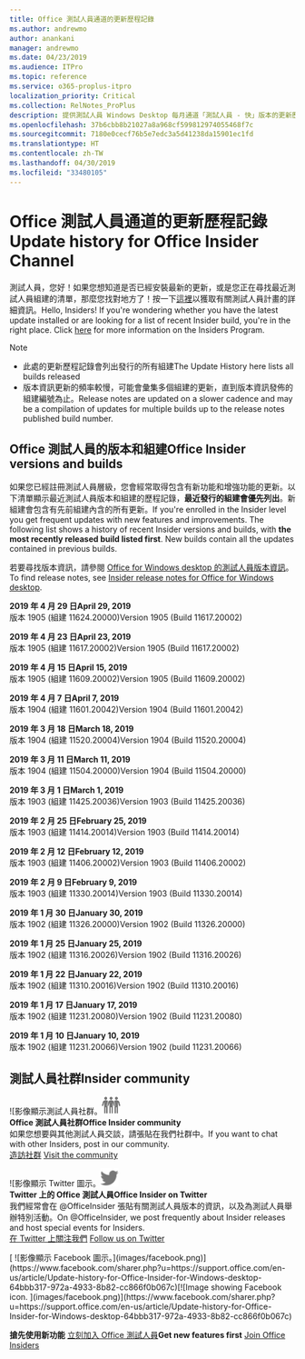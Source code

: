 ```yaml
---
title: Office 測試人員通道的更新歷程記錄
ms.author: andrewmo
author: anankani
manager: andrewmo
ms.date: 04/23/2019
ms.audience: ITPro
ms.topic: reference
ms.service: o365-proplus-itpro
localization_priority: Critical
ms.collection: RelNotes_ProPlus
description: 提供測試人員 Windows Desktop 每月通道「測試人員 - 快」版本的更新歷程記錄
ms.openlocfilehash: 37b6cbb8b21027a8a968cf599812974055468f7c
ms.sourcegitcommit: 7180e0cecf76b5e7edc3a5d41238da15901ec1fd
ms.translationtype: HT
ms.contentlocale: zh-TW
ms.lasthandoff: 04/30/2019
ms.locfileid: "33480105"
---
```

# <a name="update-history-for-office-insider-channel"></a><span data-ttu-id="eea42-103">Office 測試人員通道的更新歷程記錄</span><span class="sxs-lookup"><span data-stu-id="eea42-103">Update history for Office Insider Channel</span></span>

<span data-ttu-id="eea42-p101">測試人員，您好！如果您想知道是否已經安裝最新的更新，或是您正在尋找最近測試人員組建的清單，那麼您找對地方了！按一下[這裡](https://insider.office.com/)以獲取有關測試人員計畫的詳細資訊。</span><span class="sxs-lookup"><span data-stu-id="eea42-p101">Hello, Insiders! If you're wondering whether you have the latest update installed or are looking for a list of recent Insider build, you're in the right place. Click [here](https://insider.office.com/) for more information on the Insiders Program.</span></span>

> [!NOTE]
> - <span data-ttu-id="eea42-107">此處的更新歷程記錄會列出發行的所有組建</span><span class="sxs-lookup"><span data-stu-id="eea42-107">The Update History here lists all builds released</span></span>
> - <span data-ttu-id="eea42-108">版本資訊更新的頻率較慢，可能會彙集多個組建的更新，直到版本資訊發佈的組建編號為止。</span><span class="sxs-lookup"><span data-stu-id="eea42-108">Release notes are updated on a slower cadence and may be a compilation of updates for multiple builds up to the release notes published build number.</span></span>



## <a name="office-insider-versions-and-builds"></a><span data-ttu-id="eea42-109">Office 測試人員的版本和組建</span><span class="sxs-lookup"><span data-stu-id="eea42-109">Office Insider versions and builds</span></span>

<span data-ttu-id="eea42-p102">如果您已經註冊測試人員層級，您會經常取得包含有新功能和增強功能的更新。以下清單顯示最近測試人員版本和組建的歷程記錄，**最近發行的組建會優先列出**。新組建會包含有先前組建內含的所有更新。</span><span class="sxs-lookup"><span data-stu-id="eea42-p102">If you're enrolled in the Insider level you get frequent updates with new features and improvements. The following list shows a history of recent Insider versions and builds, with **the most recently released build listed first**. New builds contain all the updates contained in previous builds.</span></span> 

<span data-ttu-id="eea42-113">若要尋找版本資訊，請參閱 [Office for Windows desktop 的測試人員版本資訊](https://docs.microsoft.com/zh-TW/OfficeUpdates/release-notes-office-insider)。</span><span class="sxs-lookup"><span data-stu-id="eea42-113">To find release notes, see [Insider release notes for Office for Windows desktop](https://docs.microsoft.com/zh-TW/OfficeUpdates/release-notes-office-insider).</span></span>

[//]: # (請勿移除)

<span data-ttu-id="eea42-115">**2019 年 4 月 29 日**</span><span class="sxs-lookup"><span data-stu-id="eea42-115">**April 29, 2019**</span></span><br/>
<span data-ttu-id="eea42-116">版本 1905 (組建 11624.20000)</span><span class="sxs-lookup"><span data-stu-id="eea42-116">Version 1905 (Build 11617.20002)</span></span><br/>

<span data-ttu-id="eea42-117">**2019 年 4 月 23 日**</span><span class="sxs-lookup"><span data-stu-id="eea42-117">**April 23, 2019**</span></span><br/> <span data-ttu-id="eea42-118">版本 1905 (組建 11617.20002)</span><span class="sxs-lookup"><span data-stu-id="eea42-118">Version 1905 (Build 11617.20002)</span></span><br/>

<span data-ttu-id="eea42-119">**2019 年 4 月 15 日**</span><span class="sxs-lookup"><span data-stu-id="eea42-119">**April 15, 2019**</span></span><br/> <span data-ttu-id="eea42-120">版本 1905 (組建 11609.20002)</span><span class="sxs-lookup"><span data-stu-id="eea42-120">Version 1905 (Build 11609.20002)</span></span><br/>

<span data-ttu-id="eea42-121">**2019 年 4 月 7 日**</span><span class="sxs-lookup"><span data-stu-id="eea42-121">**April 7, 2019**</span></span><br/> <span data-ttu-id="eea42-122">版本 1904 (組建 11601.20042)</span><span class="sxs-lookup"><span data-stu-id="eea42-122">Version 1904 (Build 11601.20042)</span></span><br/>

<span data-ttu-id="eea42-123">**2019 年 3 月 18 日**</span><span class="sxs-lookup"><span data-stu-id="eea42-123">**March 18, 2019**</span></span><br/> <span data-ttu-id="eea42-124">版本 1904 (組建 11520.20004)</span><span class="sxs-lookup"><span data-stu-id="eea42-124">Version 1904 (Build 11520.20004)</span></span><br/>

<span data-ttu-id="eea42-125">**2019 年 3 月 11 日**</span><span class="sxs-lookup"><span data-stu-id="eea42-125">**March 11, 2019**</span></span><br/> <span data-ttu-id="eea42-126">版本 1904 (組建 11504.20000)</span><span class="sxs-lookup"><span data-stu-id="eea42-126">Version 1904 (Build 11504.20000)</span></span><br/>

<span data-ttu-id="eea42-127">**2019 年 3 月 1 日**</span><span class="sxs-lookup"><span data-stu-id="eea42-127">**March 1, 2019**</span></span><br/> <span data-ttu-id="eea42-128">版本 1903 (組建 11425.20036)</span><span class="sxs-lookup"><span data-stu-id="eea42-128">Version 1903 (Build 11425.20036)</span></span><br/> 

<span data-ttu-id="eea42-129">**2019 年 2 月 25 日**</span><span class="sxs-lookup"><span data-stu-id="eea42-129">**February 25, 2019**</span></span><br/> <span data-ttu-id="eea42-130">版本 1903 (組建 11414.20014)</span><span class="sxs-lookup"><span data-stu-id="eea42-130">Version 1903 (Build 11414.20014)</span></span><br/> 

<span data-ttu-id="eea42-131">**2019 年 2 月 12 日**</span><span class="sxs-lookup"><span data-stu-id="eea42-131">**February 12, 2019**</span></span><br/> <span data-ttu-id="eea42-132">版本 1903 (組建 11406.20002)</span><span class="sxs-lookup"><span data-stu-id="eea42-132">Version 1903 (Build 11406.20002)</span></span><br/> 

<span data-ttu-id="eea42-133">**2019 年 2 月 9 日**</span><span class="sxs-lookup"><span data-stu-id="eea42-133">**February 9, 2019**</span></span><br/> <span data-ttu-id="eea42-134">版本 1903 (組建 11330.20014)</span><span class="sxs-lookup"><span data-stu-id="eea42-134">Version 1903 (Build 11330.20014)</span></span><br/> 

<span data-ttu-id="eea42-135">**2019 年 1 月 30 日**</span><span class="sxs-lookup"><span data-stu-id="eea42-135">**January 30, 2019**</span></span><br/> <span data-ttu-id="eea42-136">版本 1902 (組建 11326.20000)</span><span class="sxs-lookup"><span data-stu-id="eea42-136">Version 1902 (Build 11326.20000)</span></span><br/> 

<span data-ttu-id="eea42-137">**2019 年 1 月 25 日**</span><span class="sxs-lookup"><span data-stu-id="eea42-137">**January 25, 2019**</span></span><br/> <span data-ttu-id="eea42-138">版本 1902 (組建 11316.20026)</span><span class="sxs-lookup"><span data-stu-id="eea42-138">Version 1902 (Build 11316.20026)</span></span><br/> 

<span data-ttu-id="eea42-139">**2019 年 1 月 22 日**</span><span class="sxs-lookup"><span data-stu-id="eea42-139">**January 22, 2019**</span></span><br/> <span data-ttu-id="eea42-140">版本 1902 (組建 11310.20016)</span><span class="sxs-lookup"><span data-stu-id="eea42-140">Version 1902 (Build 11310.20016)</span></span><br/> 

<span data-ttu-id="eea42-141">**2019 年 1 月 17 日**</span><span class="sxs-lookup"><span data-stu-id="eea42-141">**January 17, 2019**</span></span><br/> <span data-ttu-id="eea42-142">版本 1902 (組建 11231.20080)</span><span class="sxs-lookup"><span data-stu-id="eea42-142">Version 1902 (Build 11231.20080)</span></span><br/>

<span data-ttu-id="eea42-143">**2019 年 1 月 10 日**</span><span class="sxs-lookup"><span data-stu-id="eea42-143">**January 10, 2019**</span></span><br/> <span data-ttu-id="eea42-144">版本 1902 (組建 11231.20066)</span><span class="sxs-lookup"><span data-stu-id="eea42-144">Version 1902 (build 11231.20066)</span></span><br/> 


## <a name="insider-community"></a><span data-ttu-id="eea42-145">測試人員社群</span><span class="sxs-lookup"><span data-stu-id="eea42-145">Insider community</span></span>

<span data-ttu-id="eea42-146">![影像顯示測試人員社群。</span><span class="sxs-lookup"><span data-stu-id="eea42-146">![Image showing insider community.</span></span> ](images/insidercommunity.png) <br/>
<span data-ttu-id="eea42-147">**Office 測試人員社群**</span><span class="sxs-lookup"><span data-stu-id="eea42-147">**Office Insider community**</span></span><br/> <span data-ttu-id="eea42-148">如果您想要與其他測試人員交談，請張貼在我們社群中。</span><span class="sxs-lookup"><span data-stu-id="eea42-148">If you want to chat with other Insiders, post in our community.</span></span><br/><span data-ttu-id="eea42-149"> 
[造訪社群](https://go.microsoft.com/fwlink/?linkid=843493)</span><span class="sxs-lookup"><span data-stu-id="eea42-149"> 
[Visit the community](https://go.microsoft.com/fwlink/?linkid=843493)</span></span><br/> 

<span data-ttu-id="eea42-150">![影像顯示 Twitter 圖示。</span><span class="sxs-lookup"><span data-stu-id="eea42-150">![Image showing twitter icon.</span></span> ](images/twitter.png)<br/>
<span data-ttu-id="eea42-151">**Twitter 上的 Office 測試人員**</span><span class="sxs-lookup"><span data-stu-id="eea42-151">**Office Insider on Twitter**</span></span><br/> <span data-ttu-id="eea42-152">我們經常會在 @OfficeInsider 張貼有關測試人員版本的資訊，以及為測試人員舉辦特別活動。</span><span class="sxs-lookup"><span data-stu-id="eea42-152">On @OfficeInsider, we post frequently about Insider releases and host special events for Insiders.</span></span><br/><span data-ttu-id="eea42-153"> 
[在 Twitter 上關注我們](https://go.microsoft.com/fwlink/?linkid=717717)</span><span class="sxs-lookup"><span data-stu-id="eea42-153"> 
[Follow us on Twitter](https://go.microsoft.com/fwlink/?linkid=717717)</span></span><br/> 

<span data-ttu-id="eea42-154">
  [
  ![影像顯示 Facebook 圖示。](images/facebook.png)](https://www.facebook.com/sharer.php?u=https://support.office.com/en-us/article/Update-history-for-Office-Insider-for-Windows-desktop-64bbb317-972a-4933-8b82-cc866f0b067c)</span><span class="sxs-lookup"><span data-stu-id="eea42-154">[![Image showing Facebook icon. ](images/facebook.png)](https://www.facebook.com/sharer.php?u=https://support.office.com/en-us/article/Update-history-for-Office-Insider-for-Windows-desktop-64bbb317-972a-4933-8b82-cc866f0b067c)</span></span>


<span data-ttu-id="eea42-155">**搶先使用新功能**
[立刻加入 Office 測試人員](https://insider.office.com/)</span><span class="sxs-lookup"><span data-stu-id="eea42-155">**Get new features first**
[Join Office Insiders](https://insider.office.com/)</span></span>